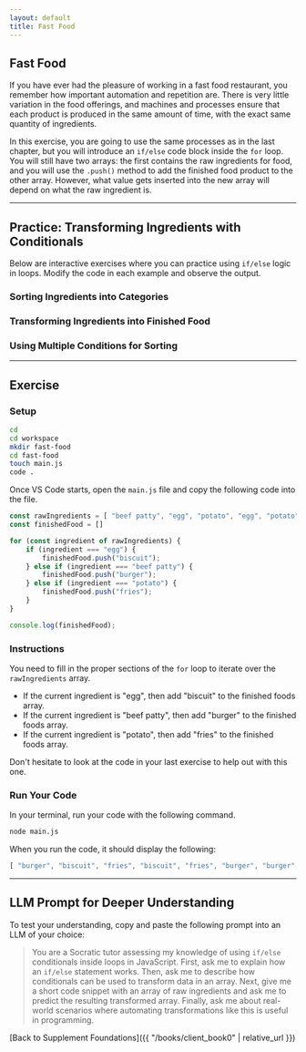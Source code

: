 ```yaml
---
layout: default
title: Fast Food
---
```


## Fast Food

If you have ever had the pleasure of working in a fast food restaurant, you remember how important automation and repetition are. There is very little variation in the food offerings, and machines and processes ensure that each product is produced in the same amount of time, with the exact same quantity of ingredients.

In this exercise, you are going to use the same processes as in the last chapter, but you will introduce an `if/else` code block inside the `for` loop. You will still have two arrays: the first contains the raw ingredients for food, and you will use the `.push()` method to add the finished food product to the other array. However, what value gets inserted into the new array will depend on what the raw ingredient is.

---

## Practice: Transforming Ingredients with Conditionals

Below are interactive exercises where you can practice using `if/else` logic in loops. Modify the code in each example and observe the output.

### Sorting Ingredients into Categories
<script async src="//jsfiddle.net/gczipr/1fwb6stz/1/embed/js,result/dark/"></script>

### Transforming Ingredients into Finished Food
<script async src="//jsfiddle.net/gczipr/4qv3nj86/1/embed/js,result/dark/"></script>

### Using Multiple Conditions for Sorting
<script async src="//jsfiddle.net/gczipr/xn38zypq/1/embed/js,result/dark/"></script>

---

## Exercise

### Setup

```sh
cd
cd workspace
mkdir fast-food
cd fast-food
touch main.js
code .
```

Once VS Code starts, open the `main.js` file and copy the following code into the file.

```js
const rawIngredients = [ "beef patty", "egg", "potato", "egg", "potato", "beef patty", "beef patty", "potato" ]
const finishedFood = []

for (const ingredient of rawIngredients) {
    if (ingredient === "egg") {
        finishedFood.push("biscuit");
    } else if (ingredient === "beef patty") {
        finishedFood.push("burger");
    } else if (ingredient === "potato") {
        finishedFood.push("fries");
    }
}

console.log(finishedFood);
```

### Instructions

You need to fill in the proper sections of the `for` loop to iterate over the `rawIngredients` array.

* If the current ingredient is "egg", then add "biscuit" to the finished foods array.
* If the current ingredient is "beef patty", then add "burger" to the finished foods array.
* If the current ingredient is "potato", then add "fries" to the finished foods array.

Don't hesitate to look at the code in your last exercise to help out with this one.

### Run Your Code

In your terminal, run your code with the following command.

```sh
node main.js
```

When you run the code, it should display the following:

```js
[ "burger", "biscuit", "fries", "biscuit", "fries", "burger", "burger", "fries" ]
```

---

## LLM Prompt for Deeper Understanding

To test your understanding, copy and paste the following prompt into an LLM of your choice:

> You are a Socratic tutor assessing my knowledge of using `if/else` conditionals inside loops in JavaScript. First, ask me to explain how an `if/else` statement works. Then, ask me to describe how conditionals can be used to transform data in an array. Next, give me a short code snippet with an array of raw ingredients and ask me to predict the resulting transformed array. Finally, ask me about real-world scenarios where automating transformations like this is useful in programming.

[Back to Supplement Foundations]({{ "/books/client_book0" | relative_url }})

